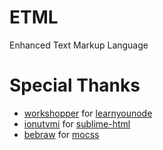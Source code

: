 ETML
===
Enhanced Text Markup Language

# Special Thanks

- [workshopper](https://github.com/workshopper) for [learnyounode](https://github.com/workshopper/learnyounode)
- [ionutvmi](https://github.com/ionutvmi) for [sublime-html](https://github.com/ionutvmi/sublime-html)
- [bebraw](https://github.com/bebraw) for [mocss](https://github.com/bebraw/mocss)